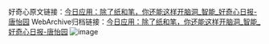 好奇心原文链接：[今日应用：除了纸和笔，你还能这样开脑洞_智能_好奇心日报-唐怡园](https://www.qdaily.com/articles/7686.html)
WebArchive归档链接：[今日应用：除了纸和笔，你还能这样开脑洞_智能_好奇心日报-唐怡园](http://web.archive.org/web/20171123144852/http://www.qdaily.com:80/articles/7686.html)
![image](http://ww3.sinaimg.cn/large/007d5XDply1g3wjo42tuxj30u033m1kx)